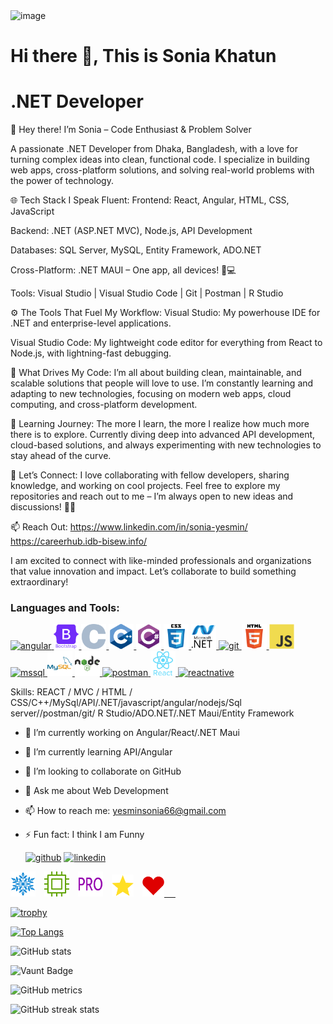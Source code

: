 
<img width="800" height="200" alt="image" src="https://github.com/user-attachments/assets/f79fd172-eb31-401d-a777-46353738cfc4" />

# Hi there 👋, This is Sonia Khatun
# .NET Developer

🌟 Hey there! I’m Sonia – Code Enthusiast & Problem Solver

A passionate .NET Developer from Dhaka, Bangladesh, with a love for turning complex ideas into clean, functional code. I specialize in building web apps, cross-platform solutions, and solving real-world problems with the power of technology.

🌐 Tech Stack I Speak Fluent:
Frontend: React, Angular, HTML, CSS, JavaScript

Backend: .NET (ASP.NET MVC), Node.js, API Development

Databases: SQL Server, MySQL, Entity Framework, ADO.NET

Cross-Platform: .NET MAUI – One app, all devices! 📱💻

Tools: Visual Studio | Visual Studio Code | Git | Postman | R Studio

⚙️ The Tools That Fuel My Workflow:
Visual Studio: My powerhouse IDE for .NET and enterprise-level applications.

Visual Studio Code: My lightweight code editor for everything from React to Node.js, with lightning-fast debugging.

🚀 What Drives My Code:
I’m all about building clean, maintainable, and scalable solutions that people will love to use. I’m constantly learning and adapting to new technologies, focusing on modern web apps, cloud computing, and cross-platform development.

🌱 Learning Journey:
The more I learn, the more I realize how much more there is to explore. Currently diving deep into advanced API development, cloud-based solutions, and always experimenting with new technologies to stay ahead of the curve.

💬 Let’s Connect:
I love collaborating with fellow developers, sharing knowledge, and working on cool projects. Feel free to explore my repositories and reach out to me – I’m always open to new ideas and discussions! 🚀✨


📫 Reach Out:
https://www.linkedin.com/in/sonia-yesmin/
https://careerhub.idb-bisew.info/








I am excited to connect with like-minded professionals and organizations that value innovation and impact. Let’s collaborate to build something extraordinary!


<h3 align="left">Languages and Tools:</h3>
<p align="left"> <a href="https://angular.io" target="_blank" rel="noreferrer"> <img src="https://angular.io/assets/images/logos/angular/angular.svg" alt="angular" width="40" height="40"/> </a> <a href="https://getbootstrap.com" target="_blank" rel="noreferrer"> <img src="https://raw.githubusercontent.com/devicons/devicon/master/icons/bootstrap/bootstrap-plain-wordmark.svg" alt="bootstrap" width="40" height="40"/> </a> <a href="https://www.cprogramming.com/" target="_blank" rel="noreferrer"> <img src="https://raw.githubusercontent.com/devicons/devicon/master/icons/c/c-original.svg" alt="c" width="40" height="40"/> </a> <a href="https://www.w3schools.com/cpp/" target="_blank" rel="noreferrer"> <img src="https://raw.githubusercontent.com/devicons/devicon/master/icons/cplusplus/cplusplus-original.svg" alt="cplusplus" width="40" height="40"/> </a> <a href="https://www.w3schools.com/cs/" target="_blank" rel="noreferrer"> <img src="https://raw.githubusercontent.com/devicons/devicon/master/icons/csharp/csharp-original.svg" alt="csharp" width="40" height="40"/> </a> <a href="https://www.w3schools.com/css/" target="_blank" rel="noreferrer"> <img src="https://raw.githubusercontent.com/devicons/devicon/master/icons/css3/css3-original-wordmark.svg" alt="css3" width="40" height="40"/> </a> <a href="https://dotnet.microsoft.com/" target="_blank" rel="noreferrer"> <img src="https://raw.githubusercontent.com/devicons/devicon/master/icons/dot-net/dot-net-original-wordmark.svg" alt="dotnet" width="40" height="40"/> </a> <a href="https://git-scm.com/" target="_blank" rel="noreferrer"> <img src="https://www.vectorlogo.zone/logos/git-scm/git-scm-icon.svg" alt="git" width="40" height="40"/> </a> <a href="https://www.w3.org/html/" target="_blank" rel="noreferrer"> <img src="https://raw.githubusercontent.com/devicons/devicon/master/icons/html5/html5-original-wordmark.svg" alt="html5" width="40" height="40"/> </a> <a href="https://developer.mozilla.org/en-US/docs/Web/JavaScript" target="_blank" rel="noreferrer"> <img src="https://raw.githubusercontent.com/devicons/devicon/master/icons/javascript/javascript-original.svg" alt="javascript" width="40" height="40"/> </a> <a href="https://www.microsoft.com/en-us/sql-server" target="_blank" rel="noreferrer"> <img src="https://www.svgrepo.com/show/303229/microsoft-sql-server-logo.svg" alt="mssql" width="40" height="40"/> </a> <a href="https://www.mysql.com/" target="_blank" rel="noreferrer"> <img src="https://raw.githubusercontent.com/devicons/devicon/master/icons/mysql/mysql-original-wordmark.svg" alt="mysql" width="40" height="40"/> </a> <a href="https://nodejs.org" target="_blank" rel="noreferrer"> <img src="https://raw.githubusercontent.com/devicons/devicon/master/icons/nodejs/nodejs-original-wordmark.svg" alt="nodejs" width="40" height="40"/> </a> <a href="https://postman.com" target="_blank" rel="noreferrer"> <img src="https://www.vectorlogo.zone/logos/getpostman/getpostman-icon.svg" alt="postman" width="40" height="40"/> </a> <a href="https://reactjs.org/" target="_blank" rel="noreferrer"> <img src="https://raw.githubusercontent.com/devicons/devicon/master/icons/react/react-original-wordmark.svg" alt="react" width="40" height="40"/> </a> <a href="https://reactnative.dev/" target="_blank" rel="noreferrer"> <img src="https://reactnative.dev/img/header_logo.svg" alt="reactnative" width="40" height="40"/> </a> </p
![image](https://github.com/user-attachments/assets/d16ba3f2-841c-4cd2-849f-fd2b35980135)

Skills:   REACT / MVC / HTML / CSS/C++/MySql/API/.NET/javascript/angular/nodejs/Sql server//postman/git/ R Studio/ADO.NET/.NET Maui/Entity Framework

- 🔭 I’m currently working on Angular/React/.NET Maui 
- 🌱 I’m currently learning API/Angular 
- 👯 I’m looking to collaborate on GitHub 
- 💬 Ask me about Web Development 
- 📫 How to reach me: yesminsonia66@gmail.com 
- ⚡ Fun fact: I think I am Funny 

  [<img src='https://cdn.jsdelivr.net/npm/simple-icons@3.0.1/icons/github.svg' alt='github' height='20'>](https://github.com/Sonia66Hub)  [<img src='https://cdn.jsdelivr.net/npm/simple-icons@3.0.1/icons/linkedin.svg' alt='linkedin' height='20'>](https://www.linkedin.com/in/www.linkedin.com/in/sonia-yesmin/)  

<a href='https://archiveprogram.github.com/'><img src='https://raw.githubusercontent.com/acervenky/animated-github-badges/master/assets/acbadge.gif' width='40' height='40'></a> <a href='https://docs.github.com/en/developers'><img src='https://raw.githubusercontent.com/acervenky/animated-github-badges/master/assets/devbadge.gif' width='40' height='40'></a> <a href='https://github.com/pricing'><img src='https://raw.githubusercontent.com/acervenky/animated-github-badges/master/assets/pro.gif' width='40' height='40'></a> <a href='https://stars.github.com/'><img src='https://raw.githubusercontent.com/acervenky/animated-github-badges/master/assets/starbadge.gif' width='35' height='35'></a> <a href='https://docs.github.com/en/github/supporting-the-open-source-community-with-github-sponsors'><img src='https://raw.githubusercontent.com/acervenky/animated-github-badges/master/assets/sponsorbadge.gif' width='35' height='35'> 
 

[![trophy](https://github-profile-trophy.vercel.app/?username=sonia66hub)](https://github.com/ryo-ma/github-profile-trophy)

[![Top Langs](https://github-readme-stats.vercel.app/api/top-langs/?username=sonia66hub)](https://github.com/anuraghazra/github-readme-stats)

![GitHub stats](https://github-readme-stats.vercel.app/api?username=sonia66hub&show_icons=true&count_private=true)  

![Vaunt Badge](https://api.vaunt.dev/v1/github/entities/sonia66hub/contributions?format=svg&private=true)  

![GitHub metrics](https://metrics.lecoq.io/sonia66hub)  

![GitHub streak stats](https://streak-stats.demolab.com/?user=sonia66hub)  













